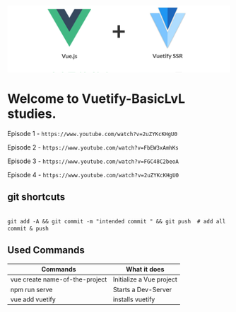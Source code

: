![Alt text](Images/Vuetify.png?raw=true "Title")

# Welcome to Vuetify-BasicLvL studies.

Episode 1 - ```https://www.youtube.com/watch?v=2uZYKcKHgU0```

Episode 2 - ```https://www.youtube.com/watch?v=FbEW3xAmhKs```

Episode 3 - ```https://www.youtube.com/watch?v=FGC48C2beoA```

Episode 4 - ```https://www.youtube.com/watch?v=2uZYKcKHgU0```


## git shortcuts
```

git add -A && git commit -m "intended commit " && git push  # add all commit & push

```

## Used Commands

| Commands  | What it does |
| ------------- | ------------- |
| vue create name-of-the-project  | Initialize a Vue project  |
| npm run serve  | Starts a Dev-Server  |
| vue add vuetify  | installs vuetify |
